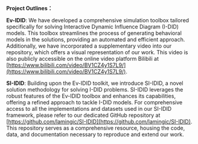 **Project Outlines：**

**Ev-IDID**:
We have developed a comprehensive simulation toolbox tailored specifically for solving Interactive Dynamic Influence Diagram (I-DID) models. This toolbox streamlines the process of generating behavioral models in the solutions, providing an automated and efficient approach. Additionally, we have incorporated a supplementary video into our repository, which offers a visual representation of our work. This video is also publicly accessible on the online video platform Bilibili at [https://www.bilibili.com/video/BV1CZ4y1S7L9/](https://www.bilibili.com/video/BV1CZ4y1S7L9/).

**SI-IDID**:
Building upon the Ev-IDID toolkit, we introduce SI-IDID, a novel solution methodology for solving I-DID problems. SI-IDID leverages the robust features of the Ev-IDID toolbox and enhances its capabilities, offering a refined approach to tackle I-DID models. For comprehensive access to all the implementations and datasets used in our SI-IDID framework, please refer to our dedicated GitHub repository at [https://github.com/lamingic/SI-IDID](https://github.com/lamingic/SI-IDID). This repository serves as a comprehensive resource, housing the code, data, and documentation necessary to reproduce and extend our work.

